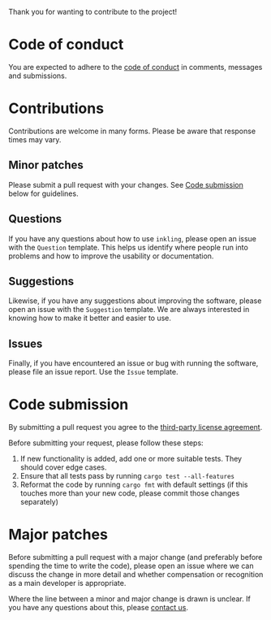 Thank you for wanting to contribute to the project!

# Code of conduct
You are expected to adhere to the [code of conduct](CODE_OF_CONDUCT.md) in comments, messages and submissions. 

# Contributions
Contributions are welcome in many forms. Please be aware that response times may vary.

## Minor patches
Please submit a pull request with your changes. See [Code submission](#code-submission) below for guidelines.

## Questions
If you have any questions about how to use `inkling`, please open an issue with the `Question` template. This helps us identify where people run into problems and how to improve the usability or documentation.

## Suggestions
Likewise, if you have any suggestions about improving the software, please open an issue with the `Suggestion` template. We are always interested in knowing how to make it better and easier to use. 

## Issues
Finally, if you have encountered an issue or bug with running the software, please file an issue report. Use the `Issue` template.

# Code submission
By submitting a pull request you agree to the [third-party license agreement](LICENSE-APACHE.txt).

Before submitting your request, please follow these steps:

1. If new functionality is added, add one or more suitable tests. They should cover edge cases.
2. Ensure that all tests pass by running `cargo test --all-features`
3. Reformat the code by running `cargo fmt` with default settings (if this touches more than your new code, please commit those changes separately)

# Major patches 
Before submitting a pull request with a major change (and preferably before spending the time to write the code), please open an issue where we can discuss the change in more detail and whether compensation or recognition as a main developer is appropriate.

Where the line between a minor and major change is drawn is unclear. If you have any questions about this, please [contact us](&#109;&#97;&#105;&#108;&#116;&#111;&#58;&#112;&#106;&#111;&#104;&#97;&#110;&#115;&#115;&#111;&#110;&#64;&#102;&#97;&#115;&#116;&#109;&#97;&#105;&#108;&#46;&#99;&#111;&#109;).